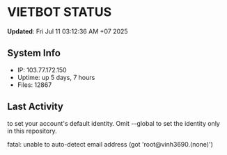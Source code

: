 # VIETBOT STATUS
**Updated**: Fri Jul 11 03:12:36 AM +07 2025

## System Info
- IP: 103.77.172.150
- Uptime: up 5 days, 7 hours
- Files: 12867

## Last Activity

to set your account's default identity.
Omit --global to set the identity only in this repository.

fatal: unable to auto-detect email address (got 'root@vinh3690.(none)')
